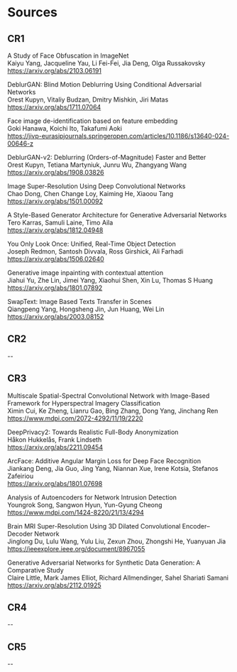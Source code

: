 # Sources

## CR1

A Study of Face Obfuscation in ImageNet  
Kaiyu Yang, Jacqueline Yau, Li Fei-Fei, Jia Deng, Olga Russakovsky  
https://arxiv.org/abs/2103.06191  

DeblurGAN: Blind Motion Deblurring Using Conditional Adversarial Networks  
Orest Kupyn, Vitaliy Budzan, Dmitry Mishkin, Jiri Matas  
https://arxiv.org/abs/1711.07064  

Face image de-identification based on feature embedding  
Goki Hanawa, Koichi Ito, Takafumi Aoki  
https://jivp-eurasipjournals.springeropen.com/articles/10.1186/s13640-024-00646-z  

DeblurGAN-v2: Deblurring (Orders-of-Magnitude) Faster and Better  
Orest Kupyn, Tetiana Martyniuk, Junru Wu, Zhangyang Wang  
https://arxiv.org/abs/1908.03826  

Image Super-Resolution Using Deep Convolutional Networks  
Chao Dong, Chen Change Loy, Kaiming He, Xiaoou Tang  
https://arxiv.org/abs/1501.00092  

A Style-Based Generator Architecture for Generative Adversarial Networks  
Tero Karras, Samuli Laine, Timo Aila  
https://arxiv.org/abs/1812.04948  

You Only Look Once: Unified, Real-Time Object Detection  
Joseph Redmon, Santosh Divvala, Ross Girshick, Ali Farhadi  
https://arxiv.org/abs/1506.02640  

Generative image inpainting with contextual attention  
Jiahui Yu, Zhe Lin, Jimei Yang, Xiaohui Shen, Xin Lu, Thomas S Huang  
https://arxiv.org/abs/1801.07892  

SwapText: Image Based Texts Transfer in Scenes  
Qiangpeng Yang, Hongsheng Jin, Jun Huang, Wei Lin  
https://arxiv.org/abs/2003.08152  

## CR2

--

## CR3

Multiscale Spatial-Spectral Convolutional Network with Image-Based Framework for Hyperspectral Imagery Classification  
Ximin Cui, Ke Zheng, Lianru Gao, Bing Zhang, Dong Yang, Jinchang Ren  
https://www.mdpi.com/2072-4292/11/19/2220  

DeepPrivacy2: Towards Realistic Full-Body Anonymization  
Håkon Hukkelås, Frank Lindseth  
https://arxiv.org/abs/2211.09454  

ArcFace: Additive Angular Margin Loss for Deep Face Recognition  
Jiankang Deng, Jia Guo, Jing Yang, Niannan Xue, Irene Kotsia, Stefanos Zafeiriou  
https://arxiv.org/abs/1801.07698  

Analysis of Autoencoders for Network Intrusion Detection  
Youngrok Song, Sangwon Hyun, Yun-Gyung Cheong  
https://www.mdpi.com/1424-8220/21/13/4294  

Brain MRI Super-Resolution Using 3D Dilated Convolutional Encoder–Decoder Network  
Jinglong Du, Lulu Wang, Yulu Liu, Zexun Zhou, Zhongshi He, Yuanyuan Jia  
https://ieeexplore.ieee.org/document/8967055  

Generative Adversarial Networks for Synthetic Data Generation: A Comparative Study  
Claire Little, Mark James Elliot, Richard Allmendinger, Sahel Shariati Samani  
https://arxiv.org/abs/2112.01925  

## CR4

--

## CR5

--